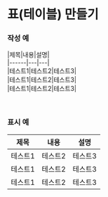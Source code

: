 # 표(테이블) 만들기

### 작성 예
\|제목\|내용\|설명\|<br>
\|------\|---\|---\|<br>
\|테스트1\|테스트2\|테스트3\|<br>
\|테스트1\|테스트2\|테스트3\|<br>
\|테스트1\|테스트2\|테스트3\|<br>

<br>

### 표시 예
|제목|내용|설명|
|------|---|---|
|테스트1|테스트2|테스트3|
|테스트1|테스트2|테스트3|
|테스트1|테스트2|테스트3|